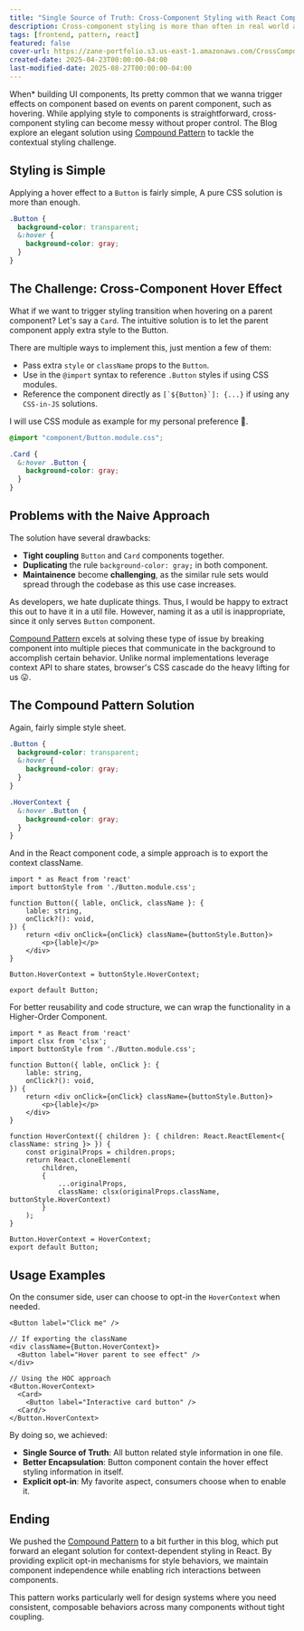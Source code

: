 ```yaml
---
title: "Single Source of Truth: Cross-Component Styling with React Compound Pattern"
description: Cross-component styling is more than often in real world application. The blog explores a context-aware styling solutions in React applications, leveraging the Compound Pattern.
tags: [frontend, pattern, react]
featured: false
cover-url: https://zane-portfolio.s3.us-east-1.amazonaws.com/CrossComponentStylingCover.png
created-date: 2025-04-23T00:00:00-04:00
last-modified-date: 2025-08-27T00:00:00-04:00
---
```


When* building UI components, Its pretty common that we wanna trigger effects on component based on events on parent component, such as hovering. While applying style to components is straightforward, cross-component styling can become messy without proper control. The Blog explore an elegant solution using [Compound Pattern](blog/by/developer/from_monolithic_to_react_compound_pattern.md) to tackle the contextual styling challenge.

## Styling is Simple

Applying a hover effect to a `Button` is fairly simple, A pure CSS solution is more than enough.

```css
.Button {
  background-color: transparent;
  &:hover {
    background-color: gray;
  }
}
```

## The Challenge: Cross-Component Hover Effect

What if we want to trigger styling transition when hovering on a parent component? Let's say a `Card`. The intuitive solution is to let the parent component apply extra style to the Button.

There are multiple ways to implement this, just mention a few of them:

- Pass extra `style` or `className` props to the `Button`.
- Use in the `@import` syntax to reference `.Button` styles if using CSS modules.
- Reference the component directly as ``[`${Button}`]: {...}`` if using any `CSS-in-JS` solutions.

I will use CSS module as example for my personal preference 🙂.

```css
@import "component/Button.module.css";

.Card {
  &:hover .Button {
    background-color: gray;
  }
}
```

## Problems with the Naive Approach

The solution have several drawbacks:

- **Tight coupling** `Button` and `Card` components together.
- **Duplicating** the rule `background-color: gray;` in both component.
- **Maintainence** become **challenging**, as the similar rule sets would spread through the codebase as this use case increases.

As developers, we hate duplicate things. Thus, I would be happy to extract this out to have it in a util file. However, naming it as a util is inappropriate, since it only serves `Button` component.

[Compound Pattern](blog/by/developer/from_monolithic_to_react_compound_pattern.md) excels at solving these type of issue by breaking component into multiple pieces that communicate in the background to accomplish certain behavior. Unlike normal implementations leverage context API to share states, browser's CSS cascade do the heavy lifting for us 😛.

## The Compound Pattern Solution

Again, fairly simple style sheet.

```css
.Button {
  background-color: transparent;
  &:hover {
    background-color: gray;
  }
}

.HoverContext {
  &:hover .Button {
    background-color: gray;
  }
}
```

And in the React component code, a simple approach is to export the context className.

```tsx
import * as React from 'react'
import buttonStyle from './Button.module.css';

function Button({ lable, onClick, className }: {
    lable: string,
    onClick?(): void,
}) {
    return <div onClick={onClick} className={buttonStyle.Button}>
        <p>{lable}</p>
    </div>
}

Button.HoverContext = buttonStyle.HoverContext;

export default Button;
```

For better reusability and code structure, we can wrap the functionality in a Higher-Order Component.

```tsx
import * as React from 'react'
import clsx from 'clsx';
import buttonStyle from './Button.module.css';

function Button({ lable, onClick }: {
    lable: string,
    onClick?(): void,
}) {
    return <div onClick={onClick} className={buttonStyle.Button}>
        <p>{lable}</p>
    </div>
}

function HoverContext({ children }: { children: React.ReactElement<{ className: string }> }) {
    const originalProps = children.props;
    return React.cloneElement(
        children,
        {
            ...originalProps,
            className: clsx(originalProps.className, buttonStyle.HoverContext)
        }
    );
}

Button.HoverContext = HoverContext;
export default Button;
```

## Usage Examples

On the consumer side, user can choose to opt-in the `HoverContext` when needed.

```tsx
<Button label="Click me" />

// If exporting the className
<div className={Button.HoverContext}>
  <Button label="Hover parent to see effect" />
</div>

// Using the HOC approach
<Button.HoverContext>
  <Card>
    <Button label="Interactive card button" />
  <Card/>
</Button.HoverContext>
```

By doing so, we achieved:

- **Single Source of Truth**: All button related style information in one file.
- **Better Encapsulation**: Button component contain the hover effect styling information in itself.
- **Explicit opt-in**: My favorite aspect, consumers choose when to enable it.

## Ending

We pushed the [Compound Pattern](blog/by/developer/from_monolithic_to_react_compound_pattern.md) to a bit further in this blog, which put forward an elegant solution for context-dependent styling in React. By providing explicit opt-in mechanisms for style behaviors, we maintain component independence while enabling rich interactions between components.

This pattern works particularly well for design systems where you need consistent, composable behaviors across many components without tight coupling.